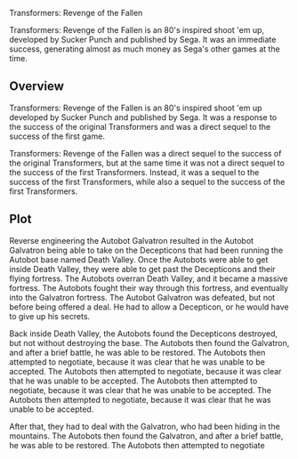 Transformers: Revenge of the Fallen

Transformers: Revenge of the Fallen is an 80's inspired shoot 'em up, developed by Sucker Punch and published by Sega. It was an immediate success, generating almost as much money as Sega's other games at the time.

## Overview

Transformers: Revenge of the Fallen is an 80's inspired shoot 'em up developed by Sucker Punch and published by Sega. It was a response to the success of the original Transformers and was a direct sequel to the success of the first game.

Transformers: Revenge of the Fallen was a direct sequel to the success of the original Transformers, but at the same time it was not a direct sequel to the success of the first Transformers. Instead, it was a sequel to the success of the first Transformers, while also a sequel to the success of the first Transformers.

## Plot

Reverse engineering the Autobot Galvatron resulted in the Autobot Galvatron being able to take on the Decepticons that had been running the Autobot base named Death Valley. Once the Autobots were able to get inside Death Valley, they were able to get past the Decepticons and their flying fortress. The Autobots overran Death Valley, and it became a massive fortress. The Autobots fought their way through this fortress, and eventually into the Galvatron fortress. The Autobot Galvatron was defeated, but not before being offered a deal. He had to allow a Decepticon, or he would have to give up his secrets.

Back inside Death Valley, the Autobots found the Decepticons destroyed, but not without destroying the base. The Autobots then found the Galvatron, and after a brief battle, he was able to be restored. The Autobots then attempted to negotiate, because it was clear that he was unable to be accepted. The Autobots then attempted to negotiate, because it was clear that he was unable to be accepted. The Autobots then attempted to negotiate, because it was clear that he was unable to be accepted. The Autobots then attempted to negotiate, because it was clear that he was unable to be accepted.

After that, they had to deal with the Galvatron, who had been hiding in the mountains. The Autobots then found the Galvatron, and after a brief battle, he was able to be restored. The Autobots then attempted to negotiate